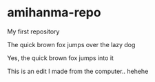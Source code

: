# amihanma-repo
My first repository

The quick brown fox jumps over the lazy dog

Yes, the quick brown fox jumps into it

This is an edit I made from the computer.. hehehe
